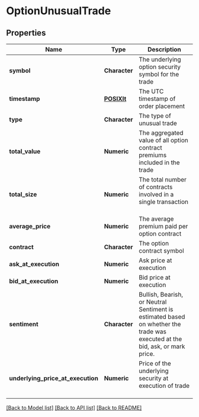 # OptionUnusualTrade

[//]: # (CLASS:IntrinioSDK::OptionUnusualTrade)

[//]: # (KIND:object)

## Properties

[//]: # (START_DEFINITION)

Name | Type | Description
------------ | ------------- | -------------
**symbol** | **Character** | The underlying option security symbol for the trade &nbsp;
**timestamp** | [**POSIXlt**](POSIXlt.md) | The UTC timestamp of order placement &nbsp;
**type** | **Character** | The type of unusual trade &nbsp;
**total_value** | **Numeric** | The aggregated value of all option contract premiums included in the trade &nbsp;
**total_size** | **Numeric** | The total number of contracts involved in a single transaction &nbsp;
**average_price** | **Numeric** | The average premium paid per option contract &nbsp;
**contract** | **Character** | The option contract symbol &nbsp;
**ask_at_execution** | **Numeric** | Ask price at execution &nbsp;
**bid_at_execution** | **Numeric** | Bid price at execution &nbsp;
**sentiment** | **Character** | Bullish, Bearish, or Neutral Sentiment is estimated based on whether the trade was executed at the bid, ask, or mark price. &nbsp;
**underlying_price_at_execution** | **Numeric** | Price of the underlying security at execution of trade &nbsp;

[//]: # (END_DEFINITION)


[//]: # (CONTAINED_CLASS:IntrinioSDK::POSIXlt)


[[Back to Model list]](../README.md#documentation-for-models) [[Back to API list]](../README.md#documentation-for-api-endpoints) [[Back to README]](../README.md)


